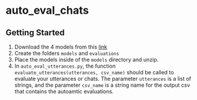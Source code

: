 # auto_eval_chats


## Getting Started
1. Download the 4 models from this [link](https://drive.google.com/drive/folders/1rVQAmFbHWrc7P5ccEDZ0moiaZIUiOSwM?usp=sharing)
2. Create the folders `models` and `evaluations`
3. Place the models inside of the `models` directory and unzip.
4. In `auto_eval_utterances.py`, the function `evaluate_utterances(utterances, csv_name)` should be called to evaluate your utterances or chats. The parameter `utterances` is a list of strings, and the parameter `csv_name` is a string name for the output csv that contains the autoamtic evaluations.

